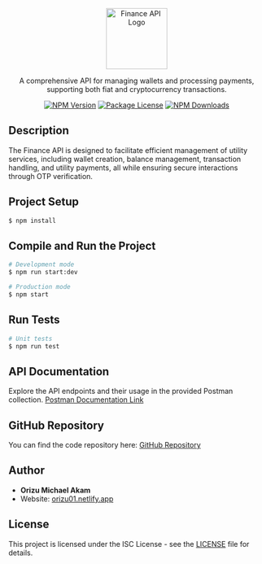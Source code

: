 

<p align="center">
  <a href="https://github.com/Structurezz/Finance-api" target="blank"><img src="[YOUR_LOGO_URL](https://img.freepik.com/free-vector/finance-financial-performance-concept-illustration_53876-40450.jpg)" width="120" alt="Finance API Logo" /></a>
</p>

<p align="center">
  A comprehensive API for managing wallets and processing payments, supporting both fiat and cryptocurrency transactions.
</p>

<p align="center">
  <a href="https://www.npmjs.com/package/finance-api" target="_blank"><img src="https://img.shields.io/npm/v/finance-api.svg" alt="NPM Version" /></a>
  <a href="https://www.npmjs.com/package/finance-api" target="_blank"><img src="https://img.shields.io/npm/l/finance-api.svg" alt="Package License" /></a>
  <a href="https://www.npmjs.com/package/finance-api" target="_blank"><img src="https://img.shields.io/npm/dm/finance-api.svg" alt="NPM Downloads" /></a>
</p>

## Description

The Finance API is designed to facilitate efficient management of utility services, including wallet creation, balance management, transaction handling, and utility payments, all while ensuring secure interactions through OTP verification.

## Project Setup

```bash
$ npm install
```

## Compile and Run the Project

```bash
# Development mode
$ npm run start:dev

# Production mode
$ npm start
```

## Run Tests

```bash
# Unit tests
$ npm run test
```

## API Documentation

Explore the API endpoints and their usage in the provided Postman collection. [Postman Documentation Link](YOUR_POSTMAN_LINK)

## GitHub Repository

You can find the code repository here: [GitHub Repository](https://github.com/Structurezz/Finance-api)

## Author

- **Orizu Michael Akam**
- Website: [orizu01.netlify.app](https://orizu01.netlify.app)

## License

This project is licensed under the ISC License - see the [LICENSE](LICENSE) file for details.


